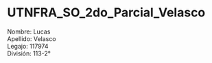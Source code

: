 # UTNFRA_SO_2do_Parcial_Velasco
Nombre: Lucas  
Apellido: Velasco  
Legajo: 117974  
División: 113-2°
